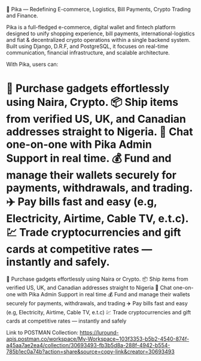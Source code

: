 🚀 Pika — Redefining E-commerce, Logistics, Bill Payments, Crypto Trading and Finance.

Pika is a full-fledged e-commerce, digital wallet and fintech platform designed to unify shopping 
experience, bill payments, international-logistics and fiat & decentralized crypto operations within a single backend system. Built using Django, D.R.F, and PostgreSQL, it focuses on real-time communication, financial infrastructure, and scalable architecture.  

With Pika, users can:

📱 Purchase gadgets effortlessly using Naira, Crypto.
📦 Ship items from verified US, UK, and Canadian addresses straight to Nigeria.
💬 Chat one-on-one with Pika Admin Support in real time.
💰 Fund and manage their wallets securely for payments, withdrawals, and trading.
✈️ Pay bills fast and easy (e.g, Electricity, Airtime, Cable TV, e.t.c).
💹 Trade cryptocurrencies and gift cards at competitive rates — instantly and safely.
=======
📱 Purchase gadgets effortlessly using Naira or Crypto.
📦 Ship items from verified US, UK, and Canadian addresses straight to Nigeria
💬 Chat one-on-one with Pika Admin Support in real time
💰 Fund and manage their wallets securely for payments, withdrawals, and trading
✈️ Pay bills fast and easy (e.g, Electricity, Airtime, Cable TV, e.t.c)
💹 Trade cryptocurrencies and gift cards at competitive rates — instantly and safely



Link to POSTMAN Collection:
https://luround-apis.postman.co/workspace/My-Workspace~103f3353-b5b2-4540-874f-a45aa7ae2ea4/collection/30693493-fb3b5d8a-288f-4942-b554-785b1ec0a74b?action=share&source=copy-link&creator=30693493
